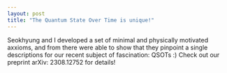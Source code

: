 ```yaml
---
layout: post
title: "The Quantum State Over Time is unique!"
---
```


Seokhyung and I developed a set of minimal and physically motivated axxioms, and from there were able to show that they pinpoint a single descriptions for our recent subject of fascination: QSOTs :) Check out our preprint arXiv: 2308.12752 for details!
